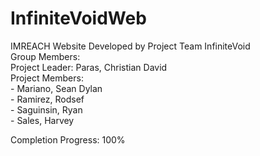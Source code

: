 # InfiniteVoidWeb
IMREACH Website Developed by Project Team InfiniteVoid <br>
Group Members: <br>
Project Leader: Paras, Christian David <br>
Project Members: <br>
                - Mariano, Sean Dylan <br>
                - Ramirez, Rodsef <br>
                - Saguinsin, Ryan <br>
                - Sales, Harvey <br>

Completion Progress: 100%
